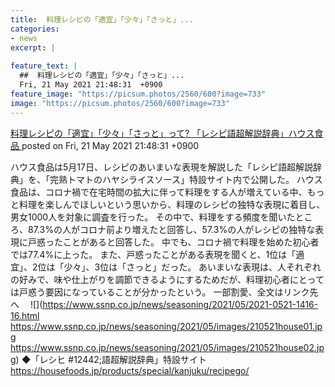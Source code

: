 ```yaml
---
title:  料理レシピの「適宜」「少々」「さっと」...
categories:
- news
excerpt: |
  
feature_text: |
  ##  料理レシピの「適宜」「少々」「さっと」...
  Fri, 21 May 2021 21:48:31  +0900
feature_image: "https://picsum.photos/2560/600?image=733"
image: "https://picsum.photos/2560/600?image=733"
---
```


[ 料理レシピの「適宜」「少々」「さっと」って? 「レシピ語超解説辞典」ハウス食品  ](https://asahi.5ch.net/test/read.cgi/newsplus/1621601311/)
posted on Fri, 21 May 2021 21:48:31  +0900

<!--more-->

ハウス食品は5月17日、レシピのあいまいな表現を解説した「レシピ語超解説辞典」を、「完熟トマトのハヤシライスソース」特設サイト内で公開した。 ハウス食品は、コロナ禍で在宅時間の拡大に伴って料理をする人が増えている中、もっと料理を楽しんでほしいという思いから、料理のレシピの独特な表現に着目し、男女1000人を対象に調査を行った。 その中で、料理をする頻度を聞いたところ、87.3%の人がコロナ前より増えたと回答し、57.3%の人がレシピの独特な表現に戸惑ったことがあると回答した。 中でも、コロナ禍で料理を始めた初心者では77.4%に上った。 また、戸惑ったことがある表現を聞くと、1位は「適宜」、2位は「少々」、3位は「さっと」だった。 あいまいな表現は、人それぞれの好みで、味や仕上がりを調節できるようにするためだが、料理初心者にとっては戸惑う要因になっていることが分かったという。 一部割愛、全文はリンク先へ　 ![](https://www.ssnp.co.jp/news/seasoning/2021/05/2021-0521-1416-16.html https://www.ssnp.co.jp/news/seasoning/2021/05/images/210521house01.jpg https://www.ssnp.co.jp/news/seasoning/2021/05/images/210521house02.jpg) ◆「レシヒ #12442;語超解説辞典」特設サイト https://housefoods.jp/products/special/kanjuku/recipego/
